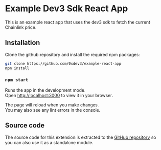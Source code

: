 # Example Dev3 Sdk React App

This is an example react app that uses the dev3 sdk to fetch the current Chainlink price.

## Installation
Clone the github repository and install the required npm packages:

```bash
git clone https://github.com/0xdev3/example-react-app
npm install
```

### `npm start`

Runs the app in the development mode.\
Open [http://localhost:3000](http://localhost:3000) to view it in your browser.

The page will reload when you make changes.\
You may also see any lint errors in the console.


## Source code

The source code for this extension is extracted to the [GitHub repository](https://github.com/0xDev3/dev3-sdk) so you can also use it as a standalone module.

